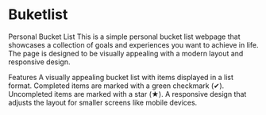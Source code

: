 # Buketlist
Personal Bucket List
This is a simple personal bucket list webpage that showcases a collection of goals and experiences you want to achieve in life. The page is designed to be visually appealing with a modern layout and responsive design.

Features
A visually appealing bucket list with items displayed in a list format.
Completed items are marked with a green checkmark (✔).
Uncompleted items are marked with a star (★).
A responsive design that adjusts the layout for smaller screens like mobile devices.
